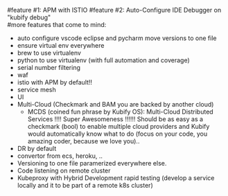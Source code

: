 #feature #1: APM with ISTIO
#feature #2: Auto-Configure IDE Debugger on "kubify debug"  
#more features that come to mind:
- auto configure vscode eclipse and pycharm move versions to one file
- ensure virtual env everywhere
- brew to use virtualenv
- python to use virtualenv (with full automation and coverage)
- serial number filtering 
- waf
- istio with APM by default!!
- service mesh
- UI
- Multi-Cloud (Checkmark and BAM you are backed by another cloud)
	- MCDS (coined fun phrase by Kubify OS): Multi-Cloud Distributed Services !!!! Super Awesomeness !!!!!! Should be as easy as a checkmark (bool) to enable multiple cloud providers and Kubify would automatically know what to do (focus on your code, you amazing coder, because we love you)..
- DR by default 
- convertor from ecs, heroku, ..
- Versioning to one file paramerized everywhere else. 
- Code listening on remote cluster
- Kubeproxy with Hybrid Development rapid testing (develop a service locally and it to be part of a remote k8s cluster)